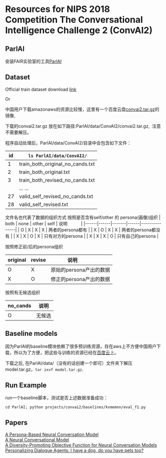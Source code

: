 # Resources for NIPS 2018 Competition The Conversational Intelligence Challenge 2 (ConvAI2)  

## ParlAI

安装FAIR实验室的工具[ParlAI](https://github.com/facebookresearch/ParlAI#installing-parlai)


## Dataset  

Official train dataset download [link](https://s3.amazonaws.com/fair-data/parlai/convai2/convai2.tar.gz)

Or

中国用户下载amazonaws的资源比较慢，这里有一个百度云盘[convai2.tar.gz](https://pan.baidu.com/s/1Akz9PpbNvlvVMtp9NxXBDA)的镜像, 

下载的convai2.tar.gz 放在如下路径:ParlAI/data/ConvAI2/convai2.tar.gz,  注意不需要解压。

程序自动处理后，ParlAI/data/ConvAI2/目录中会包含如下文件：

|id|  `ls ParlAI/data/ConvAI2/`        |
|--|-----------------------------------|
|1| train_both_original_no_cands.txt  |
|2| train_both_original.txt           |
|3| train_both_revised_no_cands.txt   |
|| ... ...                           |
|27| valid_self_revised_no_cands.txt   |
|28| valid_self_revised.txt            |

文件名也代表了数据的组织方式
按照是否含有self/other 的 persona(画像)组织
| both | none | other | self | 说明            |
|------|------|-------|------|---------------|
| O    | X    | X     | X    | 两者的persona都有  |
| X    | O    | X     | X    | 两者的persona都没有 |
| X    | X    | O     | X    | 只有对方的persona  |
| X    | X    | X     | O    | 只有自己的persona  |

按照修正前/后的persona组织

| original | revise | 说明              |
|----------|--------|-----------------|
| O        | X      | 原始的persona产出的数据 |
| X        | O      | 修正的persona产出的数据 |

按照有无候选组织

| no_cands | 说明  |
|----------|-----|
| O        | 无候选 |



## Baseline models

因为ParlAI的baseline模块依赖了很多预训练资源，存在aws上不方便中国用户下载，所以为了方便，把这些与训练的资源已经在[百度云](https://pan.baidu.com/s/1PwsbFJo0FIvEhmiu4T4AIw)上。

下载之后, 在ParlAI/data/（没有的话创建一个即可）文件夹下解压model.tar.gz，`tar zxvf model.tar.gz`.

## Run Example 

run一个baseline脚本，测试是否上述数据准备成功：

`cd ParlAI; python projects/convai2/baselines/kvmemnn/eval_f1.py`

## Papers 

[A Persona-Based Neural Conversation Model](https://arxiv.org/abs/1603.06155)  
[A Neural Conversational Model](https://arxiv.org/abs/1506.05869)  
[A Diversity-Promoting Objective Function for Neural Conversation Models](https://arxiv.org/abs/1510.03055)  
[Personalizing Dialogue Agents: I have a dog, do you have pets too?](https://arxiv.org/abs/1801.07243)  
